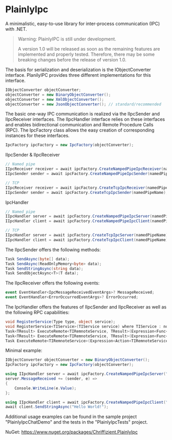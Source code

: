 # PlainlyIpc

A minimalistic, easy-to-use library for inter-process communication (IPC) with .NET.

> Warning: PlainlyIPC is still under development. 
>
> A version 1.0 will be released as soon as the remaining features are implemented and properly tested. Therefore, there may be some breaking changes before the release of version 1.0.

The basis for serialization and deserialization is the IObjectConverter interface. PlanilyIPC provides three different implementations for this interface.
```csharp
IObjectConverter objectConverter;
objectConverter = new BinaryObjectConverter();
objectConverter = new XmlObjectConverter();
objectConverter = new JsonObjectConverter(); // standard/recommended
```

The basic one-way IPC communication is realized via the IIpcSender and IIpcReceiver interfaces. The IIpcHandler interface relies on these interfaces and enables bidirectional communication and Remote Procedure Calls (RPC).
The IpcFactory class allows the easy creation of corresponding instances for these interfaces.
```csharp
IpcFactory ipcFactory = new IpcFactory(objectConverter);
```

IIpcSender & IIpcReceiver
```csharp
// Named pipe
IIpcReceiver receiver = await ipcFactory.CreateNampedPipeIpcReceiver(namedPipeName);
IIpcSender sender = await ipcFactory.CreateNampedPipeIpcSender(namedPipeName);

// TCP
IIpcReceiver receiver = await ipcFactory.CreateTcpIpcReceiver(namedPipeName);
IIpcSender sender = await ipcFactory.CreateTcpIpcSender(namedPipeName);
```

IpcHandler
```csharp
// Named pipe
IIpcHandler server = await ipcFactory.CreateNampedPipeIpcServer(namedPipeName);
IIpcHandler client = await ipcFactory.CreateNampedPipeIpcClient(namedPipeName);

// TCP
IIpcHandler server = await ipcFactory.CreateTcpIpcServer(namedPipeName);
IIpcHandler client = await ipcFactory.CreateTcpIpcClient(namedPipeName);
```

The IIpcSender offers the following methods:
```csharp
Task SendAsync(byte[] data);
Task SendAsync(ReadOnlyMemory<byte> data);
Task SendStringAsync(string data);
Task SendObjectAsync<T>(T data);
```

The IIpcReceiver offers the following events:
```csharp
event EventHandler<IpcMessageReceivedEventArgs>? MessageReceived;
event EventHandler<ErrorOccurredEventArgs>? ErrorOccurred;
```

The IpcHandler offers the features of IIpcSender and IIpcReceiver as well as the following RPC capabilities:
```csharp
void RegisterService(Type type, object service);
void RegisterService<TIService>(TIService service) where TIService : notnull;
Task<TResult> ExecuteRemote<TIRemnoteService, TResult>(Expression<Func<TIRemnoteService, Task<TResult>>> func);
Task<TResult> ExecuteRemote<TIRemnoteService, TResult>(Expression<Func<TIRemnoteService, TResult>> func);
Task ExecuteRemote<TIRemnoteService>(Expression<Action<TIRemnoteService>> func);
```

Minimal example:
```csharp
IObjectConverter objectConverter = new BinaryObjectConverter();
IpcFactory ipcFactory = new IpcFactory(objectConverter);

using IIpcHandler server = await ipcFactory.CreateNampedPipeIpcServer("MyNamedPipe");
server.MessageReceived += (sender, e) =>
{
	Console.WriteLine(e.Value);
};

using IIpcHandler client = await ipcFactory.CreateNampedPipeIpcClient("MyNamedPipe");
await client.SendStringAsync("Hello World!");
```
Additional usage examples can be found in the sample project "PlainlyIpcChatDemo" and the tests in the "PlainlyIpcTests" project.

NuGet: https://www.nuget.org/packages/Chriffizient.PlainlyIpc
